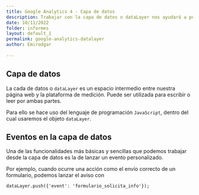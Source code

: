 ```yaml
---
title: Google Analytics 4 - Capa de datos
description: Trabajar con la capa de datos o dataLayer nos ayudará a personalizar y potenciar nuestras implementaciones de analítica web
date: 10/11/2022
folder: informes
layout: default_1
permalink: google-analytics-datalayer
author: Emirodgar
  
---
```


## Capa de datos

La cada de datos o `dataLayer` es un espacio intermedio entre nuestra página web y la plataforma de medición. Puede ser utilizada para escribir o leer por ambas partes. 

Para ello se hace uso del lenguaje de programación `JavaScript`, dentro del cual usaremos el objeto `dataLayer`.

## Eventos en la capa de datos

Una de las funcionalidades más básicas y sencillas que podemos trabajar desde la capa de datos es la de lanzar un evento personalizado.

Por ejemplo, cuando ocurre una acción como el envío correcto de un formulario, podemos lanzar el aviso con

    dataLayer.push({'event': 'formulario_solicita_info'}); 

<!--stackedit_data:
eyJoaXN0b3J5IjpbLTE5NTgxMDU1MDRdfQ==
-->